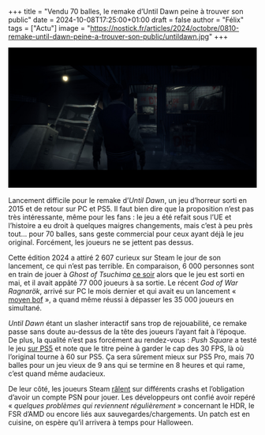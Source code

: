 +++
title = "Vendu 70 balles, le remake d’Until Dawn peine à trouver son public"
date = 2024-10-08T17:25:00+01:00
draft = false
author = "Félix"
tags = ["Actu"]
image = "https://nostick.fr/articles/2024/octobre/0810-remake-until-dawn-peine-a-trouver-son-public/untildawn.jpg"
+++

![Le jeu Until Dawn](untildawn.jpg) 

Lancement difficile pour le remake d’*Until Dawn*, un jeu d’horreur sorti en 2015 et de retour sur PC et PS5. Il faut bien dire que la proposition n’est pas très intéressante, même pour les fans : le jeu a été refait sous l’UE et l’histoire a eu droit à quelques maigres changements, mais c’est à peu près tout… pour 70 balles, sans geste commercial pour ceux ayant déjà le jeu original. Forcément, les joueurs ne se jettent pas dessus.

Cette édition 2024 a attiré 2 607 curieux sur Steam le jour de son lancement, ce qui n’est pas terrible. En comparaison, 6 000 personnes sont en train de jouer à *Ghost of Tsuchima* [ce soir](https://steamdb.info/app/2215430/charts/) alors que le jeu est sorti en mai, et il avait appâté 77 000 joueurs à sa sortie. Le récent *‌God of War Ragnarök*, arrivé sur PC le mois dernier et qui avait eu un lancement « [moyen bof](https://nostick.fr/articles/2024/septembre/2309-god-of-war-ragnarok-pc-moyen-lancement/) », a quand même réussi à dépasser les 35 000 joueurs en simultané.

*Until Dawn* étant un slasher interactif sans trop de rejouabilité, ce remake passe sans doute au-dessus de la tête des joueurs l’ayant fait à l’époque. De plus, la qualité n’est pas forcément au rendez-vous : *Push Square* a testé le jeu [sur PS5](https://www.pushsquare.com/reviews/ps5/until-dawn) et note que le titre peine à garder le cap des 30 FPS, là où l’original tourne à 60 sur PS5. Ça sera sûrement mieux sur PS5 Pro, mais 70 balles pour un jeu vieux de 9 ans qui se termine en 8 heures et qui rame, c’est quand même audacieux. 

De leur côté, les joueurs Steam [râlent](https://store.steampowered.com/app/2172010/Until_Dawn/#app_reviews_hash) sur différents crashs et l’obligation d’avoir un compte PSN pour jouer. Les développeurs ont confié avoir repéré « *quelques problèmes qui reviennent régulièrement* » concernant le HDR, le FSR d’AMD ou encore liés aux sauvegardes/chargements. Un patch est en cuisine, on espère qu’il arrivera à temps pour Halloween.




